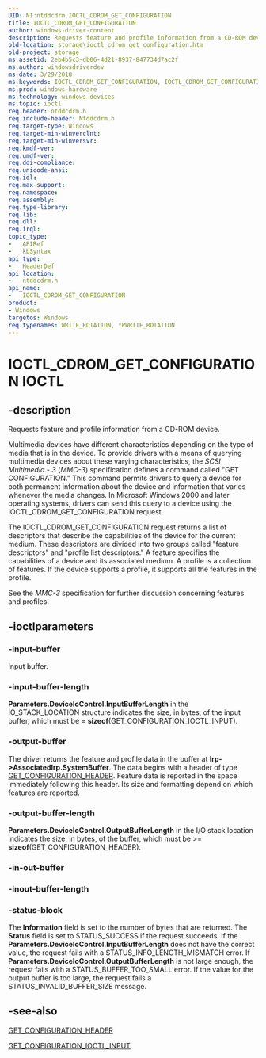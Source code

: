 ```yaml
---
UID: NI:ntddcdrm.IOCTL_CDROM_GET_CONFIGURATION
title: IOCTL_CDROM_GET_CONFIGURATION
author: windows-driver-content
description: Requests feature and profile information from a CD-ROM device.
old-location: storage\ioctl_cdrom_get_configuration.htm
old-project: storage
ms.assetid: 2eb4b5c3-db06-4d21-8937-847734d7ac2f
ms.author: windowsdriverdev
ms.date: 3/29/2018
ms.keywords: IOCTL_CDROM_GET_CONFIGURATION, IOCTL_CDROM_GET_CONFIGURATION control code [Storage Devices], k307_355fe40f-4056-4bd7-8e79-8824c38589f6.xml, ntddcdrm/IOCTL_CDROM_GET_CONFIGURATION, storage.ioctl_cdrom_get_configuration
ms.prod: windows-hardware
ms.technology: windows-devices
ms.topic: ioctl
req.header: ntddcdrm.h
req.include-header: Ntddcdrm.h
req.target-type: Windows
req.target-min-winverclnt: 
req.target-min-winversvr: 
req.kmdf-ver: 
req.umdf-ver: 
req.ddi-compliance: 
req.unicode-ansi: 
req.idl: 
req.max-support: 
req.namespace: 
req.assembly: 
req.type-library: 
req.lib: 
req.dll: 
req.irql: 
topic_type:
-	APIRef
-	kbSyntax
api_type:
-	HeaderDef
api_location:
-	ntddcdrm.h
api_name:
-	IOCTL_CDROM_GET_CONFIGURATION
product:
- Windows
targetos: Windows
req.typenames: WRITE_ROTATION, *PWRITE_ROTATION
---
```


# IOCTL_CDROM_GET_CONFIGURATION IOCTL


## -description



Requests feature and profile information from a CD-ROM device. 

Multimedia devices have different characteristics depending on the type of media that is in the device. To provide drivers with a means of querying multimedia devices about these varying characteristics, the <i>SCSI Multimedia - 3</i> (<i>MMC-3</i>) specification defines a command called "GET CONFIGURATION." This command permits drivers to query a device for both permanent information about the device and information that varies whenever the media changes. In Microsoft Windows 2000 and later operating systems, drivers can send this query to a device using the IOCTL_CDROM_GET_CONFIGURATION request. 

The IOCTL_CDROM_GET_CONFIGURATION request returns a list of descriptors that describe the capabilities of the device for the current medium. These descriptors are divided into two groups called "feature descriptors" and "profile list descriptors." A feature specifies the capabilities of a device and its associated medium. A profile is a collection of features. If the device supports a profile, it supports all the features in the profile. 

See the <i>MMC-3</i> specification for further discussion concerning features and profiles.




## -ioctlparameters




### -input-buffer

Input buffer.


### -input-buffer-length

<b>Parameters.DeviceIoControl.InputBufferLength</b> in the IO_STACK_LOCATION structure indicates the size, in bytes, of the input buffer, which must be = <b>sizeof</b>(GET_CONFIGURATION_IOCTL_INPUT).


### -output-buffer

The driver returns the feature and profile data in the buffer at <b>Irp-&gt;AssociatedIrp.SystemBuffer</b>. The data begins with a header of type <a href="https://msdn.microsoft.com/library/windows/hardware/ff554980">GET_CONFIGURATION_HEADER</a>. Feature data is reported in the space immediately following this header. Its size and formatting depend on which features are reported. 


### -output-buffer-length

<b>Parameters.DeviceIoControl.OutputBufferLength</b> in the I/O stack location indicates the size, in bytes, of the buffer, which must be &gt;= <b>sizeof</b>(GET_CONFIGURATION_HEADER).


### -in-out-buffer



<text></text>




### -inout-buffer-length



<text></text>




### -status-block

The <b>Information</b> field is set to the number of bytes that are returned. The <b>Status</b> field is set to STATUS_SUCCESS if the request succeeds. If the <b>Parameters.DeviceIoControl.InputBufferLength</b> does not have the correct value, the request fails with a STATUS_INFO_LENGTH_MISMATCH error. If <b>Parameters.DeviceIoControl.OutputBufferLength</b> is not large enough, the request fails with a STATUS_BUFFER_TOO_SMALL error. If the value for the output buffer is too large, the request fails a STATUS_INVALID_BUFFER_SIZE message. 


## -see-also




<a href="https://msdn.microsoft.com/library/windows/hardware/ff554980">GET_CONFIGURATION_HEADER</a>



<a href="https://msdn.microsoft.com/library/windows/hardware/ff554984">GET_CONFIGURATION_IOCTL_INPUT</a>
 

 

